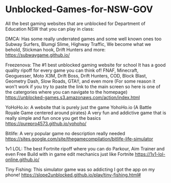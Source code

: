 # Unblocked-Games-for-NSW-GOV
All the best gaming websites that are unblocked for Department of Education NSW that you can play in class:

DMCA:
Has some really underrated games and some well known ones too
Subway Surfers, Blumgi Slime, Highway Traffic, We become what we behold, Stickman hook, Drift Hunters and more:
https://subwaygame.github.io/

Freezenova:
The #1 best unblocked gaming website for school
It has a good quality ripoff for every game you can think of!
FNAF, Minecraft, Geoguesser, Moto X3M, Drift Boss, Drift Hunters, COD, Block Blast, Geometry Dash, Slow Roads, GTA!!, and even more
(For some reason it won't work if you try to paste the link to the main screen so here is one of the catergories where you can navigate to the homepage)
https://unblocked-games.s3.amazonaws.com/action/index.html

YoHoHo.io:
A website that is purely just the game YohoHo.io (A Battle Royale Game centered around pirates)
A very fun and addictive game that is really simple and fun once you get the basics
https://purepro4573.github.io/yohoho/

Bitlife:
A very popular game no description really needed
https://sites.google.com/site/thegamecompilation/bitlife-life-simulator

1v1 LOL:
The best Fortnite ripoff where you can do Parkour, Aim Trainer and even Free Build with in game edit mechanics just like Fortnite
https://1v1-lol-online.github.io/

Tiny Fishing:
This simulator game was so addicting I got the app on my phone!
https://slope2unblocked.github.io/play/tiny-fishing.html#
